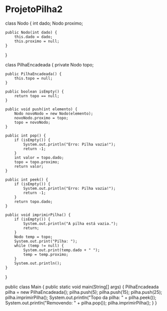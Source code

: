 # ProjetoPilha2

class Nodo {
    int dado;
    Nodo proximo;

    public Nodo(int dado) {
        this.dado = dado;
        this.proximo = null;
    }
}

class PilhaEncadeada {
    private Nodo topo;

    public PilhaEncadeada() {
        this.topo = null;
    }

    public boolean isEmpty() {
        return topo == null;
    }

    public void push(int elemento) {
        Nodo novoNodo = new Nodo(elemento);
        novoNodo.proximo = topo;
        topo = novoNodo;
    }

    public int pop() {
        if (isEmpty()) {
            System.out.println("Erro: Pilha vazia!");
            return -1;
        }
        int valor = topo.dado;
        topo = topo.proximo;
        return valor;
    }

    public int peek() {
        if (isEmpty()) {
            System.out.println("Erro: Pilha vazia!");
            return -1;
        }
        return topo.dado;
    }

    public void imprimirPilha() {
        if (isEmpty()) {
            System.out.println("A pilha está vazia.");
            return;
        }
        Nodo temp = topo;
        System.out.print("Pilha: ");
        while (temp != null) {
            System.out.print(temp.dado + " ");
            temp = temp.proximo;
        }
        System.out.println();
    }
}

public class Main {
    public static void main(String[] args) {
        PilhaEncadeada pilha = new PilhaEncadeada();
        pilha.push(5);
        pilha.push(15);
        pilha.push(25);
        pilha.imprimirPilha();
        System.out.println("Topo da pilha: " + pilha.peek());
        System.out.println("Removendo: " + pilha.pop());
        pilha.imprimirPilha();
    }
}
